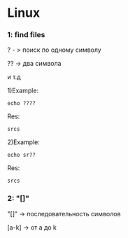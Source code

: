 # Linux


### 1: find files
  ? - > поиск по одному символу
  
  ?? -> два символа
  
  и т.д
 
1)Example:
 
    echo ????
 Res:
 
    srcs

2)Example:
 
    echo sr??
 Res:
 
    srcs
 
### 2: "[]"
  "[]" ->  последовательность символов 
  
  [a-k] -> от a до k
 
